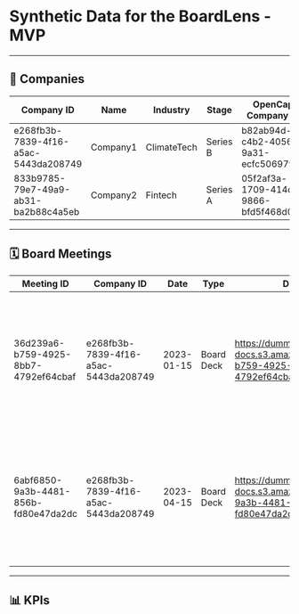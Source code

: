 # **Synthetic Data** for the BoardLens - MVP

---

## 🏢 Companies

| **Company ID** | **Name** | **Industry** | **Stage** | **OpenCap Company ID** |
| --- | --- | --- | --- | --- |
| e268fb3b-7839-4f16-a5ac-5443da208749 | Company1 | ClimateTech | Series B | b82ab94d-c4b2-4056-9a31-ecfc506979ee |
| 833b9785-79e7-49a9-ab31-ba2b88c4a5eb | Company2 | Fintech | Series A | 05f2af3a-1709-414c-9866-bfd5f468d06a |

---

## 🗓 Board Meetings

| **Meeting ID** | **Company ID** | **Date** | **Type** | **Document URL** | **Summary** | **Tags** |
| --- | --- | --- | --- | --- | --- | --- |
| 36d239a6-b759-4925-8bb7-4792ef64cbaf | e268fb3b-7839-4f16-a5ac-5443da208749 | 2023-01-15 | Board Deck | https://dummy-docs.s3.amazonaws.com/36d239a6-b759-4925-8bb7-4792ef64cbaf.pdf | Board meeting for Company1 held on 2023-01-15 discussing quarterly updates and strategy. | Q1 2023, strategy, finance |
| 6abf6850-9a3b-4481-856b-fd80e47da2dc | e268fb3b-7839-4f16-a5ac-5443da208749 | 2023-04-15 | Board Deck | https://dummy-docs.s3.amazonaws.com/6abf6850-9a3b-4481-856b-fd80e47da2dc.pdf | Board meeting for Company1 held on 2023-04-15 discussing quarterly updates and strategy. | Q2 2023, strategy, finance |

---

## 📊 KPIs
